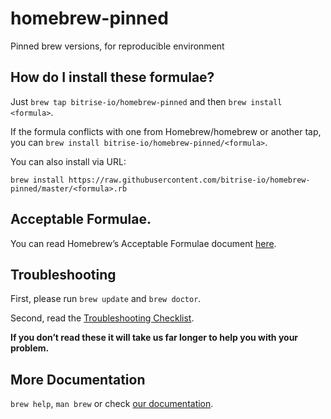 # homebrew-pinned

Pinned brew versions, for reproducible environment

## How do I install these formulae?

Just `brew tap bitrise-io/homebrew-pinned` and then `brew install <formula>`.

If the formula conflicts with one from Homebrew/homebrew or another tap, you can `brew install bitrise-io/homebrew-pinned/<formula>`.

You can also install via URL:

```
brew install https://raw.githubusercontent.com/bitrise-io/homebrew-pinned/master/<formula>.rb
```

## Acceptable Formulae.

You can read Homebrew’s Acceptable Formulae document [here](https://github.com/Homebrew/homebrew/blob/master/share/doc/homebrew/Acceptable-Formulae.md).

## Troubleshooting
First, please run `brew update` and `brew doctor`.

Second, read the [Troubleshooting Checklist](https://github.com/Homebrew/homebrew/blob/master/share/doc/homebrew/Troubleshooting.md#troubleshooting).

**If you don’t read these it will take us far longer to help you with your problem.**

## More Documentation

`brew help`, `man brew` or check [our documentation](https://github.com/Homebrew/homebrew/tree/master/share/doc/homebrew#readme).
